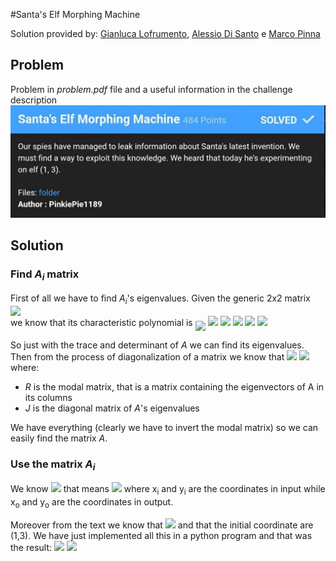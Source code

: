 #Santa's Elf Morphing Machine

Solution provided by: [Gianluca Lofrumento](github.io/glofru), [Alessio Di Santo](github.io/alessiobb3b) e [Marco Pinna](github.io/MPinna)

## Problem
Problem in _problem.pdf_ file and a useful information in the challenge description
<img src="img/img_1.jpg" />
## Solution

### Find _A<sub>i</sub>_ matrix
First of all we have to find _A<sub>i</sub>_'s eigenvalues.
Given the generic 2x2 matrix 
<img src="https://latex.codecogs.com/gif.latex?A&space;=&space;\begin{bmatrix}&space;a&space;&&space;b\\&space;c&space;&&space;d&space;\end{bmatrix}" style="display: block; margin: 0 auto;" />
we know that its characteristic polynomial is
<img src="https://latex.codecogs.com/gif.latex?det(A&space;-&space;\lambda&space;I)&space;=&space;0" align="middle"/>
<img src="https://latex.codecogs.com/gif.latex?det(\begin{bmatrix}&space;a-\lambda&space;&&space;b\\&space;c&space;&&space;d-\lambda&space;\end{bmatrix})&space;=&space;0" />
<img src="https://latex.codecogs.com/gif.latex?(a-\lambda)(d-\lambda)&space;-&space;bc&space;=&space;0" />
<img src="https://latex.codecogs.com/gif.latex?a&space;d&space;-&space;a\lambda&space;-d\lambda&space;&plus;&space;\lambda&space;^2&space;-&space;bc&space;=&space;0" />
<img src="https://latex.codecogs.com/gif.latex?\lambda&space;^2&space;-(a&plus;d)\lambda&space;&plus;&space;ad&space;-&space;bc&space;=&space;0" />
<img src="https://latex.codecogs.com/gif.latex?\lambda&space;^2&space;-Tr(a)\lambda&space;&plus;&space;det(A)&space;=&space;0" />

So just with the trace and determinant of _A_ we can find its eigenvalues.
Then from the process of diagonalization of a matrix we know that
<img src="https://latex.codecogs.com/gif.latex?A&space;=&space;LJR" >
<img src="https://latex.codecogs.com/gif.latex?A&space;=&space;R^{-1}JR" />
where:
 - _R_ is the modal matrix, that is a matrix containing the eigenvectors of A in its columns
 - _J_ is the diagonal matrix of _A_'s eigenvalues

We have everything (clearly we have to invert the modal matrix) so we can easily find the matrix _A_.
### Use the matrix _A<sub>i</sub>_
We know
<img src="https://latex.codecogs.com/gif.latex?f_i&space;:&space;N^2&space;\rightarrow&space;N^2"/>
that means
<img src="https://latex.codecogs.com/gif.latex?\begin{bmatrix}&space;A_i&space;\end{bmatrix}&space;\begin{bmatrix}&space;x_i\\&space;y_i&space;\end{bmatrix}&space;=&space;\begin{bmatrix}&space;x_o\\&space;y_o&space;\end{bmatrix}" />
where x<sub>i</sub> and y<sub>i</sub> are the coordinates in input while x<sub>o</sub> and y<sub>o</sub> are the coordinates in output.

Moreover from the text we know that
<img src="https://latex.codecogs.com/gif.latex?\begin{bmatrix}&space;A_i&space;\end{bmatrix}&space;\begin{bmatrix}&space;x_{i-1}\\&space;y_{i-1}&space;\end{bmatrix}&space;=&space;\begin{bmatrix}&space;x_i\\&space;y_i&space;\end{bmatrix}&space;\quad\quad\quad&space;\forall&space;i&space;\in&space;[1,&space;n]" />
and that the initial coordinate are (1,3). 
We have just implemented all this in a python program and that was the result:
<img src="img_2.jpg" />
<img src="img_3.jpg" />

